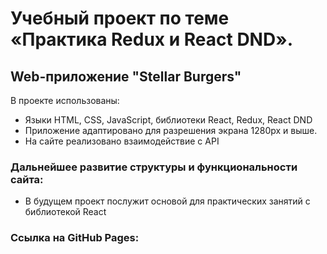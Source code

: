 # Учебный проект по теме «Практика Redux и React DND».
## Web-приложение "Stellar Burgers"

В проекте использованы:
* Языки HTML, CSS, JavaScript, библиотеки React, Redux, React DND
* Приложение адаптировано для разрешения экрана 1280px и выше.
* На сайте реализовано взаимодействие с API

### Дальнейшее развитие структуры и функциональности сайта:

* В будущем проект послужит основой для практических занятий с библиотекой React

### Ссылка на GitHub Pages:

